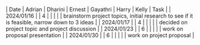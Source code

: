| Date       |  Adrian  | Dharini  |  Ernest  | Gayathri |  Harry   |  Kelly   | Task                         |
| 2024/01/16 |          |    4     |          |          |          |          | brainstorm project topics, initial research to see if it is feasible, narrow down to 3 ideas |
| 2024/01/17 |          |    4     |          |          |          |          | decided on project topic and project discussion |
| 2024/01/23 |          |    6     |          |          |          |          | work on proposal presentation |
| 2024/01/30 |          |    6     |          |          |          |          | work on project proposal |
